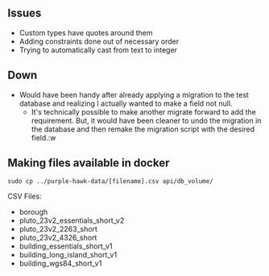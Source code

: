 ## Issues
- Custom types have quotes around them
- Adding constraints done out of necessary order
- Trying to automatically cast from text to integer

## Down
- Would have been handy after already applying a migration to the test database and realizing I actually wanted to make a field not null. 
    - It's technically possible to make another migrate forward to add the requirement. But, it would have been cleaner to undo the migration
    in the database and then remake the migration script with the desired field.:w

## Making files available in docker
```
sudo cp ../purple-hawk-data/[filename].csv api/db_volume/
```

CSV Files:
 - borough
 - pluto_23v2_essentials_short_v2
 - pluto_23v2_2263_short
 - pluto_23v2_4326_short
 - building_essentials_short_v1
 - building_long_island_short_v1
 - building_wgs84_short_v1
